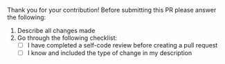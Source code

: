 Thank you for your contribution! Before submitting this PR please answer the following:

1) Describe all changes made
2) Go through the following checklist:
   - [ ] I have completed a self-code review before creating a pull request
   - [ ] I know and included the type of change in my description
